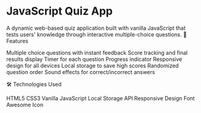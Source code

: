 # JavaScript Quiz App
A dynamic web-based quiz application built with vanilla JavaScript that tests users' knowledge through interactive multiple-choice questions.
🚀 Features

Multiple choice questions with instant feedback
Score tracking and final results display
Timer for each question
Progress indicator
Responsive design for all devices
Local storage to save high scores
Randomized question order
Sound effects for correct/incorrect answers

🛠️ Technologies Used

HTML5
CSS3
Vanilla JavaScript
Local Storage API
Responsive Design
Font Awesome Icon
